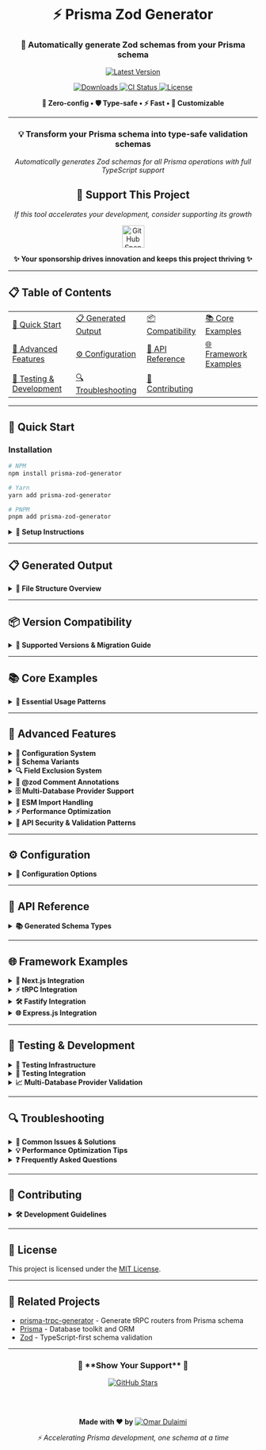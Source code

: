 <div align="center">
  
  # ⚡ Prisma Zod Generator

  ### 🚀 **Automatically generate Zod schemas from your Prisma schema**

  <p>
    <a href="https://www.npmjs.com/package/prisma-zod-generator">
      <img src="https://img.shields.io/npm/v/prisma-zod-generator/latest.svg?style=for-the-badge&logo=npm&color=blue" alt="Latest Version">
    </a>
  </p>

  <p>
    <a href="https://www.npmjs.com/package/prisma-zod-generator">
      <img src="https://img.shields.io/npm/dt/prisma-zod-generator.svg?style=for-the-badge&logo=npm&color=green" alt="Downloads">
    </a>
    <a href="https://github.com/omar-dulaimi/prisma-zod-generator/actions">
      <img src="https://img.shields.io/github/actions/workflow/status/omar-dulaimi/prisma-zod-generator/ci.yml?style=for-the-badge&logo=github" alt="CI Status">
    </a>
    <a href="LICENSE">
      <img src="https://img.shields.io/npm/l/prisma-zod-generator.svg?style=for-the-badge&color=purple" alt="License">
    </a>
  </p>

  <p>
    <strong>🎯 Zero-config • 🛡️ Type-safe • ⚡ Fast • 🔧 Customizable</strong>
  </p>

</div>

---

<div align="center">
  <h3>💡 Transform your Prisma schema into type-safe validation schemas</h3>
  <p><em>Automatically generates Zod schemas for all Prisma operations with full TypeScript support</em></p>
</div>

<div align="center">
  
  ## 💖 **Support This Project**
  
  <p><em>If this tool accelerates your development, consider supporting its growth</em></p>
  
  <a href="https://github.com/sponsors/omar-dulaimi">
    <img src="https://img.shields.io/badge/💝_Sponsor_on_GitHub-ea4aaa?style=for-the-badge&logo=github&logoColor=white" alt="GitHub Sponsors" height="45">
  </a>
  
  <p><strong>✨ Your sponsorship drives innovation and keeps this project thriving ✨</strong></p>
  
</div>

---

## 📋 **Table of Contents**

<table>
  <tr>
    <td><a href="#-quick-start">🚀 Quick Start</a></td>
    <td><a href="#-generated-output">📋 Generated Output</a></td>
    <td><a href="#-version-compatibility">📦 Compatibility</a></td>
    <td><a href="#-core-examples">📚 Core Examples</a></td>
  </tr>
  <tr>
    <td><a href="#-advanced-features">🔧 Advanced Features</a></td>
    <td><a href="#-configuration">⚙️ Configuration</a></td>
    <td><a href="#-api-reference">📖 API Reference</a></td>
    <td><a href="#-framework-examples">🌐 Framework Examples</a></td>
  </tr>
  <tr>
    <td><a href="#-testing--development">🧪 Testing & Development</a></td>
    <td><a href="#-troubleshooting">🔍 Troubleshooting</a></td>
    <td><a href="#-contributing">🤝 Contributing</a></td>
    <td></td>
  </tr>
</table>

---

## 🚀 Quick Start

### Installation

```bash
# NPM
npm install prisma-zod-generator

# Yarn
yarn add prisma-zod-generator

# PNPM  
pnpm add prisma-zod-generator
```

<details>
<summary><strong>📝 Setup Instructions</strong></summary>

### 1. Add to your Prisma schema

```prisma
generator zod {
  provider          = "prisma-zod-generator"
  output            = "./generated/schemas"
  isGenerateSelect  = true
  isGenerateInclude = true
}
```

### 2. Configure TypeScript (required)

```json
{
  "compilerOptions": {
    "strict": true,
    "exactOptionalPropertyTypes": true
  }
}
```

### 3. Generate schemas

```bash
npx prisma generate
```

</details>

---

## 📋 Generated Output

<details>
<summary><strong>📁 File Structure Overview</strong></summary>

For this Prisma schema:

```prisma
model User {
  id    Int     @id @default(autoincrement())
  email String  @unique
  name  String?
  posts Post[]
}

model Post {
  id        Int      @id @default(autoincrement())
  title     String
  content   String?
  author    User?    @relation(fields: [authorId], references: [id])
  authorId  Int?
}
```

The generator creates:

```
📁 generated/schemas/
├── 📁 enums/           # Enum validation schemas
├── 📁 objects/         # Input type schemas
├── 📄 findManyUser.schema.ts
├── 📄 findUniqueUser.schema.ts
├── 📄 createOneUser.schema.ts
├── 📄 updateOneUser.schema.ts
├── 📄 deleteOneUser.schema.ts
├── 📄 findManyPost.schema.ts
├── 📄 createOnePost.schema.ts
└── 📄 index.ts         # Barrel exports
```

</details>

---

## 📦 Version Compatibility

<details>
<summary><strong>🔄 Supported Versions & Migration Guide</strong></summary>

### Current Requirements

| Component | Version | Status |
|-----------|---------|---------|
| **Node.js** | 18+ | ✅ Required |
| **Prisma** | 6.12.0+ | ✅ Recommended |
| **Zod** | 4.0.5+ | ✅ Required |
| **TypeScript** | 5.8+ | ✅ Recommended |

### Prisma Client Generator Support

Both legacy and new ESM-compatible generators are supported:

#### Legacy Generator (Existing Projects)
```prisma
generator client {
  provider = "prisma-client-js"
}
```

#### New ESM Generator (Prisma 6.12.0+)
```prisma
generator client {
  provider = "prisma-client"
  output = "./src/generated/client"
  runtime = "nodejs"
  moduleFormat = "esm"
  generatedFileExtension = "ts"
  importFileExtension = "ts"
}
```

### Migration Guide

**Existing Projects**: No changes needed - continue using `prisma-client-js`

**New Projects**: Consider the new `prisma-client` generator for ESM support

</details>

---

## 📚 Core Examples

<details>
<summary><strong>🎯 Essential Usage Patterns</strong></summary>

### API Validation

```typescript
// Validate input data
const createUser = UserCreateInputObjectSchema.parse(requestData);

// Validate query parameters
const findUsers = UserFindManySchema.parse(queryParams);

// Validate update operations
const updateUser = UserUpdateOneSchema.parse(updateData);
```

### Form Validation with React Hook Form

```typescript
import { useForm } from 'react-hook-form';
import { zodResolver } from '@hookform/resolvers/zod';
import { UserCreateInputObjectSchema } from './generated/schemas';

function CreateUserForm() {
  const { register, handleSubmit, formState: { errors } } = useForm({
    resolver: zodResolver(UserCreateInputObjectSchema)
  });

  return (
    <form onSubmit={handleSubmit(onSubmit)}>
      <input {...register('email')} type="email" />
      {errors.email && <span>{errors.email.message}</span>}
      <button type="submit">Create User</button>
    </form>
  );
}
```

### Database Operations

```typescript
// Safe database queries with validation
const searchUsers = async (params: unknown) => {
  const validatedParams = UserFindManySchema.parse(params);
  return await prisma.user.findMany(validatedParams);
};

// Validated mutations
const createPost = async (data: unknown) => {
  const validatedData = PostCreateOneSchema.parse(data);
  return await prisma.post.create(validatedData);
};
```

</details>

---

## 🔧 Advanced Features

<details>
<summary><strong>🎯 Configuration System</strong></summary>

### JSON-Based Configuration

Create `zod-generator.config.json`:

```json
{
  "mode": "custom",
  "output": "./src/generated/zod",
  "globalExclusions": {
    "input": ["id", "createdAt", "updatedAt"],
    "result": [],
    "pure": ["password", "hashedPassword"]
  },
  "variants": {
    "pure": {
      "enabled": true,
      "suffix": ".model",
      "excludeFields": []
    },
    "input": {
      "enabled": true,
      "suffix": ".input",
      "excludeFields": ["id"]
    },
    "result": {
      "enabled": true,
      "suffix": ".result",
      "excludeFields": ["password"]
    }
  },
  "models": {
    "User": {
      "enabled": true,
      "operations": ["findMany", "findUnique", "create", "update"],
      "variants": {
        "input": {
          "excludeFields": ["role", "permissions"]
        }
      }
    }
  }
}
```

### Configuration Modes

```typescript
// Minimal mode - essential operations only
const minimalConfig = {
  mode: "minimal",
  operations: ["findMany", "findUnique", "create", "update"]
};

// Full mode - all operations and features
const fullConfig = {
  mode: "full",
  includeAggregations: true,
  includeGroupBy: true
};
```

</details>

<details>
<summary><strong>🎨 Schema Variants</strong></summary>

### Multiple Schema Types

Generate different schema variants for various use cases:

```typescript
// Pure model schemas - exact Prisma model structure
import { UserModelSchema } from './schemas/User.model';

// Input schemas - for API endpoints and forms
import { UserInputSchema } from './schemas/User.input';

// Result schemas - for API responses
import { UserResultSchema } from './schemas/User.result';

// Usage examples
const createUser = UserInputSchema.parse(formData);
const userResponse = UserResultSchema.parse(dbResult);
const pureUser = UserModelSchema.parse(prismaModel);
```

### Variant Configuration

```json
{
  "variants": [
    {
      "name": "input",
      "suffix": "Input",
      "exclude": ["id", "createdAt", "updatedAt"]
    },
    {
      "name": "result",
      "suffix": "Result", 
      "exclude": ["password"]
    },
    {
      "name": "public",
      "suffix": "Public",
      "exclude": ["password", "email", "internalId"]
    }
  ]
}
```

</details>

<details>
<summary><strong>🔍 Field Exclusion System</strong></summary>

### Global and Model-Specific Exclusions

```typescript
// Configuration-based exclusion
const config = {
  globalExclusions: {
    input: ["id", "createdAt", "updatedAt"],
    result: ["password", "hashedPassword"],
    pure: []
  },
  models: {
    User: {
      variants: {
        input: { excludeFields: ["role", "permissions"] },
        result: { excludeFields: ["password", "sessionToken"] }
      }
    }
  }
};
```

### Prisma Schema Exclusions

```prisma
model User {
  id        Int     @id @default(autoincrement())
  email     String  @unique
  password  String  // Excluded from result schemas
  role      String  // Excluded from input schemas
  /// @@Gen.model(hide: true)  // Hide entire model
  posts     Post[]
}
```

</details>

<details>
<summary><strong>📝 @zod Comment Annotations</strong></summary>

### Inline Validation Rules

Add validation directly in your Prisma schema:

```prisma
model User {
  id       Int     @id @default(autoincrement())
  email    String  @unique /// @zod.email()
  name     String? /// @zod.min(2).max(50)
  age      Int?    /// @zod.min(0).max(120)
  username String  @unique /// @zod.regex(/^[a-zA-Z0-9_]+$/)
  website  String? /// @zod.url().optional()
}
```

Generated schema with validations:

```typescript
export const UserCreateInputSchema = z.object({
  email: z.string().email(),
  name: z.string().min(2).max(50).optional(),
  age: z.number().int().min(0).max(120).optional(),
  username: z.string().regex(/^[a-zA-Z0-9_]+$/),
  website: z.string().url().optional()
});
```

### Supported @zod Annotations

```prisma
// String validations
field String /// @zod.email()
field String /// @zod.url()
field String /// @zod.regex(/pattern/)
field String /// @zod.min(2).max(50)

// Number validations  
field Int    /// @zod.min(0).max(100)
field Float  /// @zod.positive()

// Custom validations
field String /// @zod.custom(z.string().transform(s => s.toLowerCase()))
```

</details>

<details>
<summary><strong>🗄️ Multi-Database Provider Support</strong></summary>

### Database-Specific Optimizations

```typescript
// PostgreSQL - Advanced types supported
const pgUser = z.object({
  id: z.number().int(),
  metadata: z.record(z.unknown()), // JSON type
  tags: z.array(z.string()),       // Array type
  balance: z.number()              // Decimal type
});

// MongoDB - Document structure
const mongoUser = z.object({
  id: z.string(),                  // ObjectId as string
  embedded: z.object({             // Embedded documents
    profile: z.object({
      bio: z.string().optional()
    })
  }).optional()
});

// MySQL - Optimized for relational data
const mysqlUser = z.object({
  id: z.number().int(),
  createdAt: z.date(),
  updatedAt: z.date()
});
```

### Supported Providers

- **PostgreSQL** - Full advanced type support
- **MySQL** - Complete compatibility  
- **MongoDB** - Native document schemas
- **SQLite** - Development & testing optimized
- **SQL Server** - Enterprise features
- **CockroachDB** - Distributed database support

</details>

<details>
<summary><strong>🔧 ESM Import Handling</strong></summary>

### Modern ES Module Support

Full ESM compatibility with automatic file extension handling:

```prisma
generator client {
  provider = "prisma-client"
  output   = "./src/generated/client"
  moduleFormat = "esm"
  importFileExtension = "js"  # Auto-handled
}
```

Generated imports include proper extensions:

```typescript
import { User } from '../client/index.js';  // Auto-generated
import { z } from 'zod';
```

### Import Configuration

```json
{
  "esm": {
    "enabled": true,
    "fileExtension": ".js",
    "importExtension": ".js"
  }
}
```

</details>

<details>
<summary><strong>⚡ Performance Optimization</strong></summary>

### Built-in Optimizations

```typescript
// Lazy loading for circular references
const UserSchema = z.lazy(() => z.object({
  id: z.number().int(),
  posts: z.array(PostSchema).optional()
}));

// Selective generation
const config = {
  models: {
    AuditLog: { enabled: false },    // Skip audit tables
    Migration: { enabled: false },   // Skip migration tables
    User: {
      enabled: true,
      operations: ["findMany", "create", "update"] // Only needed operations
    }
  }
};
```

### Performance Tips

- Use `minimal` mode for faster generation
- Exclude unused models and operations
- Enable lazy loading for complex relationships
- Cache generated schemas in production

</details>

<details>
<summary><strong>🔐 API Security & Validation Patterns</strong></summary>

### Input Sanitization

```typescript
export const sanitizeUserInput = (data: unknown) => {
  return UserCreateInputSchema
    .omit({ id: true })           // Remove ID from input
    .extend({
      email: z.string().email().toLowerCase() // Normalize email
    })
    .parse(data);
};
```

### Role-Based Field Filtering

```typescript
export const getUserForRole = (user: User, role: 'admin' | 'user') => {
  const baseSchema = UserResultSchema;
  
  if (role === 'user') {
    return baseSchema.omit({ 
      email: true, 
      role: true,
      permissions: true 
    }).parse(user);
  }
  
  return baseSchema.parse(user);
};
```

### Complete API Endpoint Validation

```typescript
app.post('/users', async (req, res) => {
  try {
    const userData = UserCreateInputSchema.parse(req.body);
    const user = await prisma.user.create({ data: userData });
    const response = UserResultSchema.parse(user);
    res.json(response);
  } catch (error) {
    if (error instanceof z.ZodError) {
      return res.status(400).json({ 
        errors: error.errors.map(e => ({
          field: e.path.join('.'),
          message: e.message
        }))
      });
    }
  }
});
```

</details>

---

## ⚙️ Configuration

<details>
<summary><strong>🔧 Configuration Options</strong></summary>

### Basic Configuration

| Option | Description | Type | Default |
|--------|-------------|------|---------|
| `output` | Output directory for generated files | `string` | `"./generated"` |
| `isGenerateSelect` | Generate Select-related schemas | `boolean` | `false` |
| `isGenerateInclude` | Generate Include-related schemas | `boolean` | `false` |

### Advanced Configuration

```prisma
generator zod {
  provider          = "prisma-zod-generator"
  output            = "./src/schemas"
  isGenerateSelect  = true
  isGenerateInclude = true
  config            = "./zod-config.json"
}
```

### Model Customizations

```prisma
/// @@Gen.model(hide: true)
model InternalLog {
  id        Int      @id @default(autoincrement())
  message   String
  createdAt DateTime @default(now())
}
```

### JSON Configuration File

```json
{
  "mode": "custom",
  "output": "./generated/schemas",
  "relationModel": true,
  "modelCase": "PascalCase", 
  "modelSuffix": "Schema",
  "useMultipleFiles": true,
  "createInputTypes": true,
  "addIncludeType": true,
  "addSelectType": true,
  "validateWhereUniqueInput": true,
  "prismaClientPath": "@prisma/client"
}
```

</details>

---

## 📖 API Reference

<details>
<summary><strong>📚 Generated Schema Types</strong></summary>

### Operation Schemas

- **Create Operations**: `ModelCreateOneSchema`, `ModelCreateManySchema`
- **Read Operations**: `ModelFindManySchema`, `ModelFindUniqueSchema`, `ModelFindFirstSchema`
- **Update Operations**: `ModelUpdateOneSchema`, `ModelUpdateManySchema`, `ModelUpsertSchema`
- **Delete Operations**: `ModelDeleteOneSchema`, `ModelDeleteManySchema`
- **Aggregate Operations**: `ModelAggregateSchema`, `ModelGroupBySchema`

### Input Object Schemas

- **Create Inputs**: `ModelCreateInputObjectSchema`, `ModelCreateNestedInputObjectSchema`
- **Update Inputs**: `ModelUpdateInputObjectSchema`, `ModelUpdateNestedInputObjectSchema`
- **Where Inputs**: `ModelWhereInputObjectSchema`, `ModelWhereUniqueInputObjectSchema`
- **Order Inputs**: `ModelOrderByInputObjectSchema`

### Select & Include Schemas

When enabled with `isGenerateSelect: true` and `isGenerateInclude: true`:
- **Select Schemas**: `ModelSelectObjectSchema`
- **Include Schemas**: `ModelIncludeObjectSchema`

### Schema Naming Convention

All generated schemas follow this pattern:
```
{ModelName}{Operation}{Type}Schema
```

Examples:
- `UserCreateOneSchema` - Schema for creating a single user
- `PostFindManyArgsSchema` - Schema for finding multiple posts with arguments
- `UserWhereInputObjectSchema` - Schema for user where conditions

</details>

---

## 🌐 Framework Examples

<details>
<summary><strong>🚀 Next.js Integration</strong></summary>

### API Routes

```typescript
// pages/api/users.ts
import type { NextApiRequest, NextApiResponse } from 'next';
import { UserCreateOneSchema } from '../../generated/schemas';

export default async function handler(req: NextApiRequest, res: NextApiResponse) {
  if (req.method === 'POST') {
    try {
      const userData = UserCreateOneSchema.parse(req.body);
      const user = await prisma.user.create(userData);
      res.status(201).json(user);
    } catch (error) {
      res.status(400).json({ error: error.message });
    }
  }
}
```

### App Router (Next.js 13+)

```typescript
// app/api/users/route.ts
import { NextRequest, NextResponse } from 'next/server';
import { UserCreateOneSchema } from '@/generated/schemas';

export async function POST(request: NextRequest) {
  try {
    const body = await request.json();
    const userData = UserCreateOneSchema.parse(body);
    const user = await prisma.user.create(userData);
    return NextResponse.json(user);
  } catch (error) {
    return NextResponse.json({ error: error.message }, { status: 400 });
  }
}
```

</details>

<details>
<summary><strong>⚡ tRPC Integration</strong></summary>

```typescript
import { z } from 'zod';
import { PostCreateOneSchema, PostFindManySchema } from './generated/schemas';

export const postRouter = router({
  create: publicProcedure
    .input(PostCreateOneSchema)
    .mutation(({ input }) => {
      return prisma.post.create(input);
    }),
    
  list: publicProcedure
    .input(PostFindManySchema)
    .query(({ input }) => {
      return prisma.post.findMany(input);
    }),
});
```

</details>

<details>
<summary><strong>🛠️ Fastify Integration</strong></summary>

```typescript
import fastify from 'fastify';
import { UserCreateOneSchema } from './generated/schemas';

const server = fastify();

server.post('/users', {
  schema: {
    body: UserCreateOneSchema
  }
}, async (request, reply) => {
  const user = await prisma.user.create(request.body);
  return user;
});
```

</details>

<details>
<summary><strong>🌐 Express.js Integration</strong></summary>

```typescript
import express from 'express';
import { UserCreateOneSchema, UserFindManySchema } from './generated/schemas';

const app = express();

// Create user with validation
app.post('/users', async (req, res) => {
  try {
    const data = UserCreateOneSchema.parse(req.body);
    const user = await prisma.user.create(data);
    res.json(user);
  } catch (error) {
    if (error instanceof z.ZodError) {
      return res.status(400).json({ errors: error.errors });
    }
    res.status(500).json({ error: 'Internal server error' });
  }
});

// Query with validation
app.get('/users', async (req, res) => {
  const query = UserFindManySchema.parse(req.query);
  const users = await prisma.user.findMany(query);
  res.json(users);
});
```

</details>

---

## 🧪 Testing & Development

<details>
<summary><strong>🔬 Testing Infrastructure</strong></summary>

### Test Suite Overview

We maintain **enterprise-grade testing standards** with comprehensive coverage:

#### 📊 **Test Statistics**
- **📊 80+ Tests Passing** - Comprehensive validation across all features
- **🔍 5,239 Schemas Validated** - Massive multi-provider testing
- **✅ 100% TypeScript Compilation** - Zero compilation errors guaranteed
- **🛡️ Zero ESLint Issues** - Clean, maintainable code quality

#### 📋 **Test Categories**

```bash
# Core infrastructure tests
npm run test:core                    # Configuration & integration tests
npm run test:esm                     # ESM import handling tests
npm run test:comprehensive           # Multi-provider schema validation

# Feature-specific tests
npm run test:config                  # Configuration system validation
npm run test:variants               # Schema variant generation
npm run test:filtering              # Model/field filtering logic
npm run test:pure-models            # Pure model schema generation
npm run test:result-schemas         # Result schema validation
npm run test:zod-comments           # @zod comment parsing
npm run test:field-exclusion        # Field exclusion system

# Advanced testing
npm run test:integration            # Full generation pipeline tests
npm run test:multi-provider         # All database provider validation
npm run test:performance            # Schema generation performance
npm run test:coverage               # Code coverage analysis
```

</details>

<details>
<summary><strong>🧪 Testing Integration</strong></summary>

### Schema Testing Utilities

```typescript
import { SchemaTestUtils } from './test-utils';

// Validate schema structure
SchemaTestUtils.testValidData(UserCreateInputSchema, {
  email: 'test@example.com',
  name: 'Test User'
});

// Test boundary conditions
SchemaTestUtils.testBoundaryValues(UserCreateInputSchema, [
  { value: { email: 'invalid-email' }, shouldPass: false },
  { value: { name: 'x'.repeat(51) }, shouldPass: false },
  { value: { name: 'Valid Name' }, shouldPass: true }
]);

// Performance testing
const performance = SchemaTestUtils.performanceTest(
  UserCreateInputSchema,
  validUserData,
  1000 // iterations
);
console.log(`Avg validation time: ${performance.avgTime}ms`);
```

### Development Setup

```bash
# Clone and setup
git clone https://github.com/your-username/prisma-zod-generator.git
cd prisma-zod-generator
npm install

# Development build
npm run gen-example

# Run tests
npm test

# Code quality
npm run lint      # Check and fix linting issues
npm run format    # Format code with Prettier
```

</details>

<details>
<summary><strong>📈 Multi-Database Provider Validation</strong></summary>

Our test suite validates schemas across **6 database providers**:

| Provider | Schemas Validated | Status |
|----------|------------------|---------|
| **PostgreSQL** | 1,020 schemas | ✅ |
| **MySQL** | 1,326 schemas | ✅ |
| **MongoDB** | 855 schemas | ✅ |
| **SQLite** | 1,409 schemas | ✅ |
| **SQL Server** | 622 schemas | ✅ |
| **Default** | Additional schemas | ✅ |

</details>

---

## 🔍 Troubleshooting

<details>
<summary><strong>🚨 Common Issues & Solutions</strong></summary>

### Generator Compatibility Errors

**Issue**: Cannot find compatible Prisma generator
```bash
Error: No compatible Prisma client generator found
```

**Solution**: Ensure you have a supported generator in your schema:
```prisma
generator client {
  provider = "prisma-client-js"  // or "prisma-client"
}

generator zod {
  provider = "prisma-zod-generator"
  output   = "./generated/schemas"
}
```

### Module Resolution Errors

**Issue**: `Cannot find module './generated/schemas'`

**Solutions**:
1. Run `npx prisma generate` after adding the generator
2. Check that your output path is correct
3. Verify the generator completed successfully

### TypeScript Compilation Errors

**Issue**: Generated schemas have TypeScript errors

**Solutions**:
1. Enable strict mode in `tsconfig.json`:
```json
{
  "compilerOptions": {
    "strict": true,
    "exactOptionalPropertyTypes": true
  }
}
```
2. Update dependencies: `npm update prisma-zod-generator prisma zod`
3. Clear build cache and regenerate

### Generation Performance Issues

**Issue**: Slow generation for large schemas

**Solutions**:
1. Use minimal mode:
```json
{
  "mode": "minimal",
  "models": {
    "AuditLog": { "enabled": false },
    "Migration": { "enabled": false }
  }
}
```
2. Exclude unnecessary operations
3. Enable selective model generation

</details>

<details>
<summary><strong>💡 Performance Optimization Tips</strong></summary>

### Large Schema Optimization

For projects with 50+ models:
- Use selective generation with model hiding
- Split schemas into multiple files  
- Implement lazy loading for schemas
- Consider minimal mode for faster builds

### Build Time Optimization

```json
{
  "mode": "minimal",
  "models": {
    "User": {
      "operations": ["findMany", "create", "update"]
    }
  }
}
```

### Production Deployment

```typescript
// Environment-specific configuration
const productionConfig = {
  mode: 'minimal',
  globalExclusions: {
    result: ['password', 'sessionToken', 'internalNotes']
  }
};
```

</details>

<details>
<summary><strong>❓ Frequently Asked Questions</strong></summary>

**Q: Can I customize the generated validation rules?**  
A: Modify your Prisma schema with `@zod` comments or use configuration options to customize validation.

**Q: Does this work with Prisma Edge Runtime?**  
A: Yes, generated schemas are compatible with Prisma Edge Runtime.

**Q: How do I handle circular references?**  
A: The generator automatically uses lazy loading for circular relationships.

**Q: Can I exclude certain fields from validation?**  
A: Yes, use the `globalExclusions` or model-specific `excludeFields` configuration.

**Q: How do I handle enum validation?**  
A: Enums are automatically converted to Zod enum schemas in the `enums/` directory.

</details>

---

## 🤝 Contributing

<details>
<summary><strong>🛠️ Development Guidelines</strong></summary>

### Contribution Process

1. **Create an issue** for bugs or feature requests
2. **Fork and clone** the repository  
3. **Follow existing code style** (ESLint + Prettier)
4. **Add comprehensive tests** for new functionality
5. **Update documentation** as needed
6. **Submit a pull request** with clear description

### Code Quality Standards

```bash
npm run lint      # Check and fix linting issues
npm run format    # Format code with Prettier
npm test          # Run comprehensive test suite
```

### Testing Requirements

When contributing new features:
1. **Write tests first** - TDD approach
2. **Test all edge cases** - Comprehensive scenarios  
3. **Validate across providers** - Multi-database compatibility
4. **Performance testing** - Ensure scalability
5. **Integration testing** - End-to-end validation

</details>

---

## 📄 License

This project is licensed under the [MIT License](LICENSE).

---

## 🔗 Related Projects

- [prisma-trpc-generator](https://github.com/omar-dulaimi/prisma-trpc-generator) - Generate tRPC routers from Prisma schema
- [Prisma](https://github.com/prisma/prisma) - Database toolkit and ORM
- [Zod](https://github.com/colinhacks/zod) - TypeScript-first schema validation

---

<div align="center">
  
  <h3>🌟 **Show Your Support** 🌟</h3>
  
  <a href="https://github.com/omar-dulaimi/prisma-zod-generator">
    <img src="https://img.shields.io/github/stars/omar-dulaimi/prisma-zod-generator?style=for-the-badge&logo=github&color=yellow" alt="GitHub Stars">
  </a>
  
  <br><br>
  
  <p>
    <strong>Made with ❤️ by</strong>
    <a href="https://github.com/omar-dulaimi">
      <img src="https://img.shields.io/badge/Omar_Dulaimi-100000?style=for-the-badge&logo=github&logoColor=white" alt="Omar Dulaimi">
    </a>
  </p>
  
  <p><em>⚡ Accelerating Prisma development, one schema at a time</em></p>
  
</div>